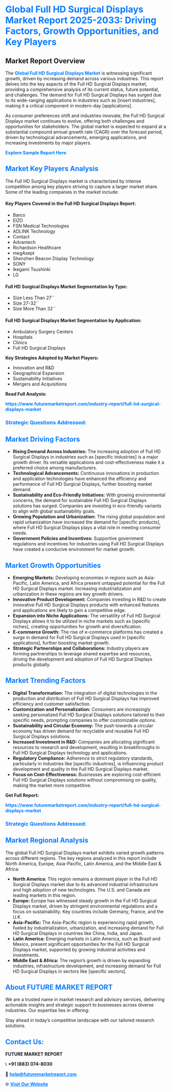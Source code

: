 <h1 style="color: #007BFF;">Global Full HD Surgical Displays Market Report 2025-2033: Driving Factors, Growth Opportunities, and Key Players</h1>

<section id="overview">
<h2>Market Report Overview</h2>
<p>The <a href="https://www.futuremarketreport.com/industry-report/full-hd-surgical-displays-market" style="color: #007BFF; text-decoration: none;"><strong>Global Full HD Surgical Displays Market</strong></a> is witnessing significant growth, driven by increasing demand across various industries. This report delves into the key aspects of the Full HD Surgical Displays market, providing a comprehensive analysis of its current status, future potential, and challenges. The demand for Full HD Surgical Displays has surged due to its wide-ranging applications in industries such as [insert industries], making it a critical component in modern-day [applications].</p>
<p>As consumer preferences shift and industries innovate, the Full HD Surgical Displays market continues to evolve, offering both challenges and opportunities for stakeholders. The global market is expected to expand at a substantial compound annual growth rate (CAGR) over the forecast period, driven by technological advancements, emerging applications, and increasing investments by major players.</p>
</section>

<section id="overview">
<p><a href="https://www.futuremarketreport.com/request-sample/reportId=113306" style="color: #007BFF; text-decoration: none;"><strong>Explore Sample Report Here</strong></a></p>
</section>

<section id="key-players">
<h2 style="color: #007BFF;">Market Key Players Analysis</h2>
<p>The Full HD Surgical Displays market is characterized by intense competition among key players striving to capture a larger market share. Some of the leading companies in the market include:</p>
<h4>Key Players Covered in the Full HD Surgical Displays Report:</h4>
<ul><li>Barco</li><li>EIZO</li><li>FSN Medical Technologies</li><li>ADLINK Technology</li><li>Contact</li><li>Advantech</li><li>Richardson Healthcare</li><li>megAsept</li><li>Shenzhen Beacon Display Technology</li><li>SONY</li><li>Ikegami Tsushinki</li><li>LG</li></ul>
<h4>Full HD Surgical Displays Market Segmentation by Type:</h4>
<ul><li>Size Less Than 27``</li><li>Size 27-32``</li><li>Size More Than 32``</li></ul>

<h4>Full HD Surgical Displays Market Segmentation by Application:</h4>
<ul><li>Ambulatory Surgery Centers</li><li>Hospitals</li><li>Clinics</li><li>Full HD Surgical Displays</li></ul>
<p><strong>Key Strategies Adopted by Market Players:</strong></p>
<ul>
<li>Innovation and R&D</li>
<li>Geographical Expansion</li>
<li>Sustainability Initiatives</li>
<li>Mergers and Acquisitions</li>
</ul>
</section>

<section>
<p><strong>Read Full Analysis: </strong></p><a href="https://www.futuremarketreport.com/industry-report/full-hd-surgical-displays-market" style="color: #007BFF; text-decoration: none;"><strong>https://www.futuremarketreport.com/industry-report/full-hd-surgical-displays-market</strong></a>
<h3 style="color: #007BFF;">Strategic Questions Addressed:</h3>
</section>

<section id="driving-factors">
<h2 style="color: #007BFF;">Market Driving Factors</h2>
<ul>
<li><strong>Rising Demand Across Industries:</strong> The increasing adoption of Full HD Surgical Displays in industries such as [specific industries] is a major growth driver. Its versatile applications and cost-effectiveness make it a preferred choice among manufacturers.</li>
<li><strong>Technological Advancements:</strong> Continuous innovations in production and application technologies have enhanced the efficiency and performance of Full HD Surgical Displays, further boosting market demand.</li>
<li><strong>Sustainability and Eco-Friendly Initiatives:</strong> With growing environmental concerns, the demand for sustainable Full HD Surgical Displays solutions has surged. Companies are investing in eco-friendly variants to align with global sustainability goals.</li>
<li><strong>Growing Population and Urbanization:</strong> The rising global population and rapid urbanization have increased the demand for [specific products], where Full HD Surgical Displays plays a vital role in meeting consumer needs.</li>
<li><strong>Government Policies and Incentives:</strong> Supportive government regulations and incentives for industries using Full HD Surgical Displays have created a conducive environment for market growth.</li>
</ul>
</section>

<section id="growth-opportunities">
<h2 style="color: #007BFF;">Market Growth Opportunities</h2>
<ul>
<li><strong>Emerging Markets:</strong> Developing economies in regions such as Asia-Pacific, Latin America, and Africa present untapped potential for the Full HD Surgical Displays market. Increasing industrialization and urbanization in these regions are key growth drivers.</li>
<li><strong>Innovative Product Development:</strong> Companies investing in R&D to create innovative Full HD Surgical Displays products with enhanced features and applications are likely to gain a competitive edge.</li>
<li><strong>Expansion into Niche Applications:</strong> The versatility of Full HD Surgical Displays allows it to be utilized in niche markets such as [specific niches], creating opportunities for growth and diversification.</li>
<li><strong>E-commerce Growth:</strong> The rise of e-commerce platforms has created a surge in demand for Full HD Surgical Displays used in [specific applications], further boosting market growth.</li>
<li><strong>Strategic Partnerships and Collaborations:</strong> Industry players are forming partnerships to leverage shared expertise and resources, driving the development and adoption of Full HD Surgical Displays products globally.</li>
</ul>
</section>

<section id="trending-factors">
<h2 style="color: #007BFF;">Market Trending Factors</h2>
<ul>
<li><strong>Digital Transformation:</strong> The integration of digital technologies in the production and distribution of Full HD Surgical Displays has improved efficiency and customer satisfaction.</li>
<li><strong>Customization and Personalization:</strong> Consumers are increasingly seeking personalized Full HD Surgical Displays solutions tailored to their specific needs, prompting companies to offer customizable options.</li>
<li><strong>Sustainability and Circular Economy:</strong> The push towards a circular economy has driven demand for recyclable and reusable Full HD Surgical Displays solutions.</li>
<li><strong>Increased Investment in R&D:</strong> Companies are allocating significant resources to research and development, resulting in breakthroughs in Full HD Surgical Displays technology and applications.</li>
<li><strong>Regulatory Compliance:</strong> Adherence to strict regulatory standards, particularly in industries like [specific industries], is influencing product development and quality in the Full HD Surgical Displays market.</li>
<li><strong>Focus on Cost-Effectiveness:</strong> Businesses are exploring cost-efficient Full HD Surgical Displays solutions without compromising on quality, making the market more competitive.</li>
</ul>
</section>

<section>
<p><strong>Get Full Report: </strong></p><a href="https://www.futuremarketreport.com/industry-report/full-hd-surgical-displays-market" style="color: #007BFF; text-decoration: none;"><strong>https://www.futuremarketreport.com/industry-report/full-hd-surgical-displays-market</strong></a>
<h3 style="color: #007BFF;">Strategic Questions Addressed:</h3>
</section>


<section id="regional-analysis">
<h2 style="color: #007BFF;">Market Regional Analysis</h2>
<p>The global Full HD Surgical Displays market exhibits varied growth patterns across different regions. The key regions analyzed in this report include North America, Europe, Asia-Pacific, Latin America, and the Middle East & Africa:</p>
<ul>
<li><strong>North America:</strong> This region remains a dominant player in the Full HD Surgical Displays market due to its advanced industrial infrastructure and high adoption of new technologies. The U.S. and Canada are leading markets in this region.</li>
<li><strong>Europe:</strong> Europe has witnessed steady growth in the Full HD Surgical Displays market, driven by stringent environmental regulations and a focus on sustainability. Key countries include Germany, France, and the U.K.</li>
<li><strong>Asia-Pacific:</strong> The Asia-Pacific region is experiencing rapid growth, fueled by industrialization, urbanization, and increasing demand for Full HD Surgical Displays in countries like China, India, and Japan.</li>
<li><strong>Latin America:</strong> Emerging markets in Latin America, such as Brazil and Mexico, present significant opportunities for the Full HD Surgical Displays market, supported by growing industrial activities and investments.</li>
<li><strong>Middle East & Africa:</strong> The region’s growth is driven by expanding industries, infrastructure development, and increasing demand for Full HD Surgical Displays in sectors like [specific sectors].</li>
</ul>
</section>

<footer>
<h2 style="color: #007BFF;">About FUTURE MARKET REPORT</h2>
<p>We are a trusted name in market research and advisory services, delivering actionable insights and strategic support to businesses across diverse industries. Our expertise lies in offering:</p>

<p>Stay ahead in today’s competitive landscape with our tailored research solutions.</p>

<h2 style="color: #007BFF;">Contact Us:</h2>
<p><strong>FUTURE MARKET REPORT</strong></p>
<p>📞 <strong>+91 (883) 074-8030</strong></p>
<p>📧 <strong><a href="mailto:help@futuremarketreport.com" style="color: #007BFF;">help@futuremarketreport.com</a></strong></p>
<p>🌐 <strong><a href="https://www.futuremarketreport.com/" style="color: #007BFF;">Visit Our Website</a></strong></p>
</footer>